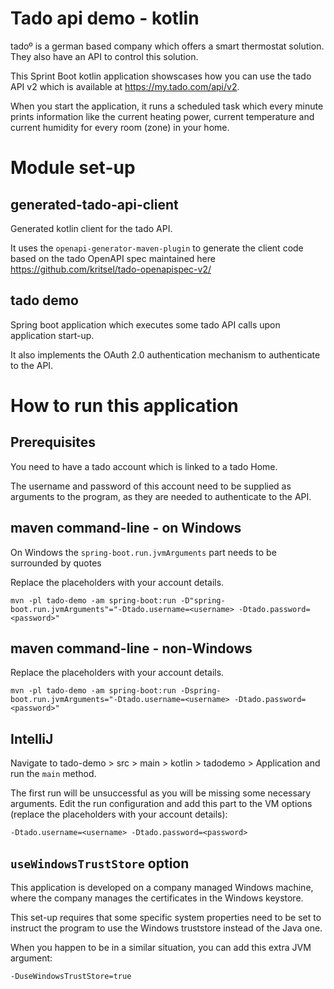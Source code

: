 # Tado api demo - kotlin 

tado&ordm; is a german based company which offers a smart thermostat solution.
They also have an API to control this solution.

This Sprint Boot kotlin application showscases how you can use the tado API v2 
which is available at https://my.tado.com/api/v2.

When you start the application, it runs a scheduled task which every minute 
prints information like the current heating power, current temperature and
current humidity for every room (zone) in your home.

# Module set-up

## generated-tado-api-client
Generated kotlin client for the tado API.

It uses the `openapi-generator-maven-plugin` to generate the client code based on the
tado OpenAPI spec maintained here https://github.com/kritsel/tado-openapispec-v2/

## tado demo

Spring boot application which executes some tado API calls upon application
start-up. 

It also implements the OAuth 2.0 authentication mechanism to authenticate
to the API.

# How to run this application

## Prerequisites
You need to have a tado account which is linked to a tado Home.

The username and password of this account need to be supplied as arguments
to the program, as they are needed to authenticate to the API.

## maven command-line - on Windows

On Windows the `spring-boot.run.jvmArguments` part needs to be surrounded by quotes

Replace the placeholders with your account details.

`mvn -pl tado-demo -am spring-boot:run -D"spring-boot.run.jvmArguments"="-Dtado.username=<username> -Dtado.password=<password>"`

## maven command-line - non-Windows

Replace the placeholders with your account details.

`mvn -pl tado-demo -am spring-boot:run -Dspring-boot.run.jvmArguments="-Dtado.username=<username> -Dtado.password=<password>"`

## IntelliJ

Navigate to tado-demo > src > main > kotlin > tadodemo > Application and run
the `main` method.

The first run will be unsuccessful as you will be missing some necessary
arguments. Edit the run configuration and add this part to the VM options
(replace the placeholders with your account details):

`-Dtado.username=<username> -Dtado.password=<password>`

## `useWindowsTrustStore` option

This application is developed on a company managed Windows machine, 
where the company manages the certificates in the Windows keystore.

This set-up requires that some specific system properties need to be set to instruct
the program to use the Windows truststore instead of the Java one.

When you happen to be in a similar situation, you can add this extra JVM argument:

`-DuseWindowsTrustStore=true`

